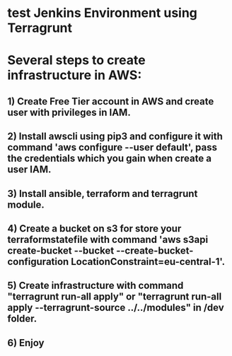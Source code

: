 # test Jenkins Environment using Terragrunt

# Several steps to create infrastructure in AWS:
## 1) Create Free Tier account in AWS and create user with privileges in IAM.
## 2) Install awscli using pip3 and configure it with command 'aws configure --user default', pass the credentials which you gain when create a user IAM.
## 3) Install ansible, terraform and terragrunt module.
## 4) Create a bucket on s3 for store your terraformstatefile with command 'aws s3api create-bucket --bucket <yourBucketName> --create-bucket-configuration LocationConstraint=eu-central-1'.
## 5) Create infrastructure with command "terragrunt run-all apply" or "terragrunt run-all apply --terragrunt-source ../../modules" in /dev folder.
## 6) Enjoy
